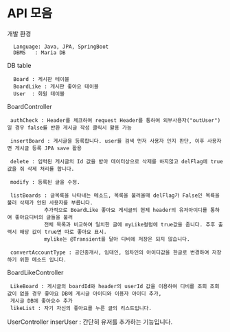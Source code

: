 # API 모음


개발 환경 

      Language: Java, JPA, SpringBoot
      DBMS   : Maria DB
 
 DB table 
 
      Board : 게시판 테이블
      BoardLike : 게시판 좋아요 테이블  
      User  : 회원 테이블
 
 BoardController
 
     authCheck : Header를 체크하여 request Header를 통하여 외부사용자("outUser")일 경우 false를 반환 게시글 작성 클릭시 활용 가능 
 
     insertBoard : 게시글을 등록합니다. user를 검색 먼저 사용자 인지 판단, 이후 사용자면 게시글 등록 JPA save 활용
 
     delete : 입력된 게시글의 Id 값을 받아 데이터상으로 삭제를 하지않고 delFlag에 true값을 줘 삭제 처리를 합니다.
 
     modify : 등록된 글을 수정.
 
     listBoards : 글목록을 나타내는 메소드, 목록을 불러올때 delFlag가 False인 목룍을 불러 삭제가 안된 사용자를 부릅니다.
                추가적으로 BoardLike 좋아요 게시글의 현제 header의 유저아이디를 통하여 좋아요디비의 글들을 불러
                전체 목록과 비교하여 일치한 글에 myLike컬럼에 true값을 줍니다. 추후 출력시 해당 값이 true면 따로 좋아요 표시.
                mylike는 @Transient를 달아 디비에 저장은 되지 않습니다.
                
     convertAccountType : 공인중개사, 임대인, 임차인의 아이디값을 한글로 번경하여 저장하기 위한 메소드 입니다.

BoardLikeController

     LikeBoard : 게시글의 boardId와 header의 userId 값을 이용하여 디비를 조회 조회값이 없을 경우 좋아요 DB에 게시글 아이디와 이용자 아이디 추가,
     게시글 DB에 좋아요수 추가
     likeList : 자기 자신의 좋아요를 누른 글의 리스트입니다.

UserController
     inserUser : 간단히 유저를 추가하는 기능입니다.







